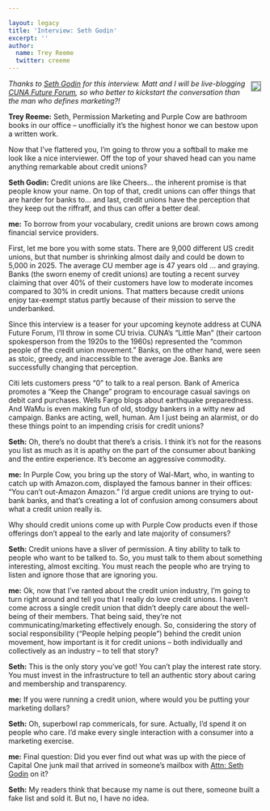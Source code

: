```yaml
---

layout: legacy
title: 'Interview: Seth Godin'
excerpt: ''
author:
  name: Trey Reeme
  twitter: creeme
---
```


<p><a href="http://www.sethgodin.com"><img src="/images/legacy/cowcover.jpg" style="float:right; border: 2px solid #999999; margin: 4px;"></a><em>Thanks to <a href="http://www.sethgodin.com">Seth Godin</a> for this interview.  Matt and I will be live-blogging <a href="http://training.cuna.org/on_site/ff_2006/index.html"><span class="caps">CUNA</span> Future Forum</a>, so who better to kickstart the conversation than the man who defines marketing?!</em></p>
<p><strong>Trey Reeme:</strong> Seth, Permission Marketing and Purple Cow are bathroom books in our office &#8211; unofficially it&#8217;s the highest honor we can bestow upon a written work.</p>
<p>Now that I&#8217;ve flattered you, I&#8217;m going to throw you a softball to make me look like a nice interviewer.  Off the top of your shaved head can you name anything remarkable about credit unions?</p>
<p><strong>Seth Godin:</strong>  Credit unions are like Cheers&#8230; the inherent promise is that people know your name.  On top of that, credit unions can offer things that are harder for banks to&#8230; and last, credit unions have the perception that they keep out the riffraff, and thus can offer a better deal.</p>
<p><strong>me:</strong> To borrow from your vocabulary, credit unions are brown cows among financial service providers.</p>
<p>First, let me bore you with some stats.  There are 9,000 different US credit unions, but that number is shrinking almost daily and could be down to 5,000 in 2025.  The average CU member age is 47 years old &#8230; and graying. Banks (the sworn enemy of credit unions) are touting a recent survey claiming that over 40% of their customers have low to moderate incomes compared to 30% in credit unions.  That matters because credit unions enjoy tax-exempt status partly because of their mission to serve the underbanked.</p>
<p>Since this interview is a teaser for your upcoming keynote address at <span class="caps">CUNA</span> Future Forum, I&#8217;ll throw in some CU trivia.  <span class="caps">CUNA</span>&#8217;s &#8220;Little Man&#8221; (their cartoon spokesperson from the 1920s to the 1960s) represented the &#8220;common people of the credit union movement.&#8221;  Banks, on the other hand, were seen as stoic, greedy, and inaccessible to the average Joe.  Banks are successfully changing that perception.</p>
<p>Citi lets customers press &#8220;0&#8221; to talk to a real person.  Bank of America promotes a &#8220;Keep the Change&#8221; program to encourage casual savings on debit card purchases.  Wells Fargo blogs about earthquake preparedness. And WaMu is even making fun of old, stodgy bankers in a witty new ad campaign.  Banks are acting, well, human. Am I just being an alarmist, or do these things point to an impending crisis for credit unions?</p>
<p><strong>Seth:</strong> Oh, there&#8217;s no doubt that there&#8217;s a crisis. I think it&#8217;s not for the reasons you list as much as it is apathy on the part of the consumer about banking and the entire experience. It&#8217;s become an aggressive commodity.</p>
<p><strong>me:</strong> In Purple Cow, you bring up the story of Wal-Mart, who, in wanting to catch up with Amazon.com, displayed the famous banner in their offices: &#8220;You can&#8217;t out-Amazon Amazon.&#8221;  I&#8217;d argue credit unions are trying to out-bank banks, and that&#8217;s creating a lot of confusion among consumers about what a credit union really is.</p>
<p>Why should credit unions come up with Purple Cow products even if those offerings don&#8217;t appeal to the early and late majority of consumers?</p>
<p><strong>Seth:</strong> Credit unions have a sliver of permission. A tiny ability to talk to people who want to be talked to. So, you must talk to them about something interesting, almost exciting. You must reach the people who are trying to listen and ignore those that are ignoring you.</p>
<p><strong>me:</strong> Ok, now that I&#8217;ve ranted about the credit union industry, I&#8217;m going to turn right around and tell you that I really do love credit unions.  I haven&#8217;t come across a single credit union that didn&#8217;t deeply care about the well-being of their members.  That being said, they&#8217;re not communicating/marketing effectively enough.  So, considering the story of social responsibility (&#8220;People helping people&#8221;) behind the credit union movement, how important is it for credit unions &#8211; both individually and collectively as an industry &#8211; to tell that story?</p>
<p><strong>Seth:</strong> This is the only story you&#8217;ve got! You can&#8217;t play the interest rate story. You must invest in the infrastructure to tell an authentic story about caring and membership and transparency.</p>
<p><strong>me:</strong> If you were running a credit union, where would you be putting your marketing dollars?</p>
<p><strong>Seth:</strong> Oh, superbowl rap commericals, for sure.  Actually, I&#8217;d spend it on people who care. I&#8217;d make every single interaction with a consumer into a marketing exercise.</p>
<p><strong>me:</strong> Final question: Did you ever find out what was up with the piece of Capital One junk mail that arrived in someone&#8217;s mailbox with <a href="http://sethgodin.typepad.com/seths_blog/2006/04/new_direct_mark.html">Attn: Seth Godin</a> on it?</p>
<p><strong>Seth:</strong> My readers think that because my name is out there, someone built a fake list and sold it. But no, I have no idea.</p>